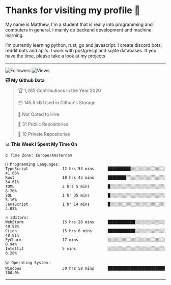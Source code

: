 # Thanks for visiting my profile 👋
My name is Matthew, I'm a student that is really into programming and computers in general. I mainly do backend development and machine learning.

I’m currently learning python, rust, go and javascript. I create discord bots, reddit bots and api's. I work with postgresql and sqlite databases. If you have the time, please take a look at my projects


---
![Followers](https://img.shields.io/github/followers/DankDumpster?style=social)
![Views](https://komarev.com/ghpvc/?username=DankDumpster&style=flat-square&color=green)
<!--START_SECTION:waka-->
**🐱 My Github Data** 

> 🏆 1,285 Contributions in the Year 2020
 > 
> 📦 145.5 kB Used in Github's Storage 
 > 
> 🚫 Not Opted to Hire
 > 
> 📜 31 Public Repositories 
 > 
> 🔑 10 Private Repositories  

📊 **This Week I Spent My Time On** 

```text
⌚︎ Time Zone: Europe/Amsterdam

💬 Programming Languages: 
TypeScript               12 hrs 53 mins      ██████████░░░░░░░░░░░░░░░   41.66% 
Rust                     10 hrs 43 mins      ████████░░░░░░░░░░░░░░░░░   34.61% 
TOML                     2 hrs 5 mins        █░░░░░░░░░░░░░░░░░░░░░░░░   6.76% 
SQL                      1 hr 35 mins        █░░░░░░░░░░░░░░░░░░░░░░░░   5.16% 
JavaScript               1 hr 14 mins        █░░░░░░░░░░░░░░░░░░░░░░░░   4.03%

🔥 Editors: 
WebStorm                 15 hrs 28 mins      ████████████░░░░░░░░░░░░░   49.98% 
CLion                    15 hrs 6 mins       ████████████░░░░░░░░░░░░░   48.81% 
PyCharm                  17 mins             ░░░░░░░░░░░░░░░░░░░░░░░░░   0.94% 
IntelliJ                 5 mins              ░░░░░░░░░░░░░░░░░░░░░░░░░   0.28%

💻 Operating System: 
Windows                  30 hrs 58 mins      █████████████████████████   100.0%

```


<!--END_SECTION:waka-->
-------
